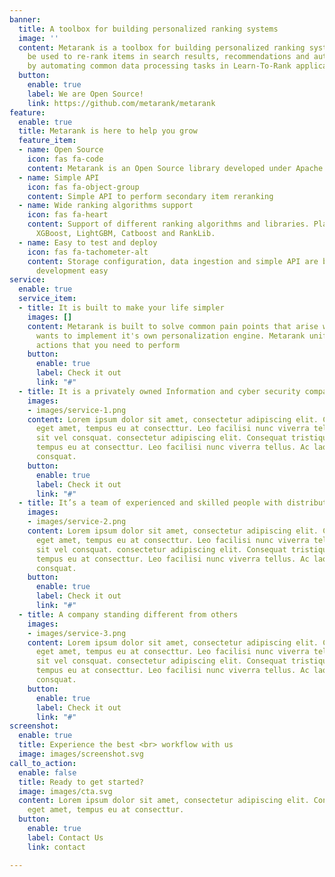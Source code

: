 ```yaml
---
banner:
  title: A toolbox for building personalized ranking systems
  image: ''
  content: Metarank is a toolbox for building personalized ranking systems. It can
    be used to re-rank items in search results, recommendations and autocomplete suggestions
    by automating common data processing tasks in Learn-To-Rank applications.
  button:
    enable: true
    label: We are Open Source!
    link: https://github.com/metarank/metarank
feature:
  enable: true
  title: Metarank is here to help you grow
  feature_item:
  - name: Open Source
    icon: fas fa-code
    content: Metarank is an Open Source library developed under Apache License 2.0
  - name: Simple API
    icon: fas fa-object-group
    content: Simple API to perform secondary item reranking
  - name: Wide ranking algorithms support
    icon: fas fa-heart
    content: Support of different ranking algorithms and libraries. Planned ones are
      XGBoost, LightGBM, Catboost and RankLib.
  - name: Easy to test and deploy
    icon: fas fa-tachometer-alt
    content: Storage configuration, data ingestion and simple API are built to make
      development easy
service:
  enable: true
  service_item:
  - title: It is built to make your life simpler
    images: []
    content: Metarank is built to solve common pain points that arise when a company
      wants to implement it's own personalization engine. Metarank unifies the common
      actions that you need to perform
    button:
      enable: true
      label: Check it out
      link: "#"
  - title: It is a privately owned Information and cyber security company
    images:
    - images/service-1.png
    content: Lorem ipsum dolor sit amet, consectetur adipiscing elit. Consequat tristique
      eget amet, tempus eu at consecttur. Leo facilisi nunc viverra tellus. Ac laoreet
      sit vel consquat. consectetur adipiscing elit. Consequat tristique eget amet,
      tempus eu at consecttur. Leo facilisi nunc viverra tellus. Ac laoreet sit vel
      consquat.
    button:
      enable: true
      label: Check it out
      link: "#"
  - title: It’s a team of experienced and skilled people with distributions
    images:
    - images/service-2.png
    content: Lorem ipsum dolor sit amet, consectetur adipiscing elit. Consequat tristique
      eget amet, tempus eu at consecttur. Leo facilisi nunc viverra tellus. Ac laoreet
      sit vel consquat. consectetur adipiscing elit. Consequat tristique eget amet,
      tempus eu at consecttur. Leo facilisi nunc viverra tellus. Ac laoreet sit vel
      consquat.
    button:
      enable: true
      label: Check it out
      link: "#"
  - title: A company standing different from others
    images:
    - images/service-3.png
    content: Lorem ipsum dolor sit amet, consectetur adipiscing elit. Consequat tristique
      eget amet, tempus eu at consecttur. Leo facilisi nunc viverra tellus. Ac laoreet
      sit vel consquat. consectetur adipiscing elit. Consequat tristique eget amet,
      tempus eu at consecttur. Leo facilisi nunc viverra tellus. Ac laoreet sit vel
      consquat.
    button:
      enable: true
      label: Check it out
      link: "#"
screenshot:
  enable: true
  title: Experience the best <br> workflow with us
  image: images/screenshot.svg
call_to_action:
  enable: false
  title: Ready to get started?
  image: images/cta.svg
  content: Lorem ipsum dolor sit amet, consectetur adipiscing elit. Consequat tristique
    eget amet, tempus eu at consecttur.
  button:
    enable: true
    label: Contact Us
    link: contact

---
```

